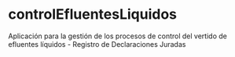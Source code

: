 # controlEfluentesLiquidos
Aplicación para la gestión de los procesos de control del vertido de efluentes líquidos - Registro de Declaraciones Juradas
